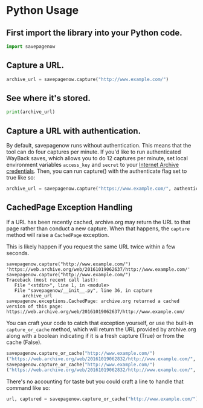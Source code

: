 ```{include} _templates/nav.html
```

# Python Usage

##  First import the library into your Python code.

```python
import savepagenow
```

## Capture a URL.

```python
archive_url = savepagenow.capture("http://www.example.com/")
```

## See where it's stored.

```python
print(archive_url)
```

## Capture a URL with authentication. 

By default, savepagenow runs without authentication. This means that the tool can do four captures per minute. 
If you'd like to run authenticated WayBack saves, which allows you to do 12 captures per minute, 
set local environment variables ``access_key`` and ``secret`` to your [Internet Archive credentials](https://archive.org/account/s3.php). 
Then, you can run capture() with the authenticate flag set to true like so:
```python
archive_url = savepagenow.capture("https://www.example.com/", authenticate=True)
```

## CachedPage Exception Handling
If a URL has been recently cached, archive.org may return the URL to that page rather than conduct a new capture. When that happens, the ``capture`` method will raise a ``CachedPage`` exception.

This is likely happen if you request the same URL twice within a few seconds.

```
savepagenow.capture("http://www.example.com/")
'https://web.archive.org/web/20161019062637/http://www.example.com/'
savepagenow.capture("http://www.example.com/")
Traceback (most recent call last):
   File "<stdin>", line 1, in <module>
   File "savepagenow/__init__.py", line 36, in capture
      archive_url
savepagenow.exceptions.CachedPage: archive.org returned a cached version of this page: https://web.archive.org/web/20161019062637/http://www.example.com/
```

You can craft your code to catch that exception yourself, or use the built-in ``capture_or_cache`` method, which will return the URL provided by archive.org along with a boolean indicating if it is a fresh capture (True) or from the cache (False).

```python
savepagenow.capture_or_cache("http://www.example.com/")
("https://web.archive.org/web/20161019062832/http://www.example.com/", True)
savepagenow.capture_or_cache("http://www.example.com/")
("https://web.archive.org/web/20161019062832/http://www.example.com/", False)
```

There's no accounting for taste but you could craft a line to handle that command like so:

```python
url, captured = savepagenow.capture_or_cache("http://www.example.com/")
```
